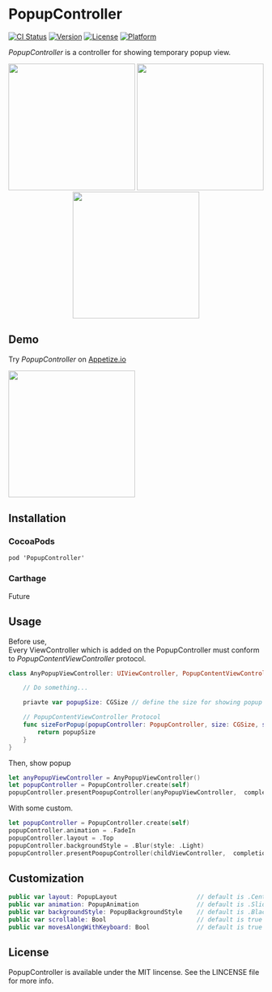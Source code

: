 # PopupController
[![CI Status](http://img.shields.io/travis/daisuke310vvv/PopupController.svg?style=flat)](https://travis-ci.org/daisuke310vvv/PopupController)
[![Version](https://img.shields.io/cocoapods/v/PopupController.svg?style=flat)](http://cocoapods.org/pods/PopupController)
[![License](https://img.shields.io/cocoapods/l/PopupController.svg?style=flat)](http://cocoapods.org/pods/PopupController)
[![Platform](https://img.shields.io/cocoapods/p/PopupController.svg?style=flat)](http://cocoapods.org/pods/PopupController)  
  
*PopupController* is a controller for showing temporary popup view.  
  
<p align="center">
<img src="https://github.com/daisuke310vvv/PopupController/blob/master/screenshots/ss01.jpg" width="250px" />
<img src="https://github.com/daisuke310vvv/PopupController/blob/master/screenshots/ss02.jpg" width="250px" />
<img src="https://github.com/daisuke310vvv/PopupController/blob/master/screenshots/ss03.jpg" width="250px" />
</p>
  
## Demo
Try *PopupController* on [Appetize.io](https://appetize.io/app/k498jv54rud8erd7dgnv83kgmr?device=iphone5s&scale=75&orientation=portrait&osVersion=9.2)  
  
<img src="https://github.com/daisuke310vvv/PopupController/blob/master/screenshots/ss.gif" width="250px" />

## Installation
### CocoaPods

```
pod 'PopupController'
```

### Carthage
Future

## Usage

Before use,  
Every ViewController which is added on the PopupController must conform to *PopupContentViewController* protocol.  

```swift
class AnyPopupViewController: UIViewController, PopupContentViewController {

	// Do something...

	priavte var popupSize: CGSize // define the size for showing popup view size.

	// PopupContentViewController Protocol
    func sizeForPopup(popupController: PopupController, size: CGSize, showingKeyboard: Bool) -> CGSize {
	    return popupSize
	}
}
```
  
Then, show popup  

```swift
let anyPopupViewController = AnyPopupViewController()
let popupController = PopupController.create(self)
popupController.presentPoopupController(anyPopupViewController,  completion: nil)
```  
  
With some custom.  
  
```swift
let popupController = PopupController.create(self)
popupController.animation = .FadeIn
popupController.layout = .Top
popupController.backgroundStyle = .Blur(style: .Light)
popupController.presentPoopupController(childViewController,  completion: nil)
```  
  
## Customization  
  
```swift
public var layout: PopupLayout						// default is .Center,  [.Top/.Center/.Bottom]
public var animation: PopupAnimation				// default is .SlideUp,  [.Slideup/.FadeIn]
public var backgroundStyle: PopupBackgroundStyle	// default is .BlackFilter(alpha: 0.4) [BlackFilter(alpha: CGFloat)/Blur]
public var scrollable: Bool							// default is true
public var movesAlongWithKeyboard: Bool				// default is true
```

## License
PopupController is available under the MIT lincense. See the LINCENSE file for more info.
